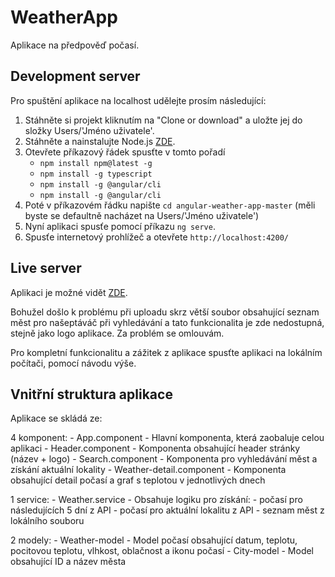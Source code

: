 # WeatherApp

Aplikace na předpověď počasí.

## Development server

Pro spuštění aplikace na localhost udělejte prosím následující:

1. Stáhněte si projekt kliknutím na "Clone or download" a uložte jej do složky Users/'Jméno uživatele'.
2. Stáhněte a nainstalujte Node.js [ZDE](https://nodejs.org/en/). 
3. Otevřete příkazový řádek spusťte v tomto pořadí
    - `npm install npm@latest -g`
    - `npm install -g typescript`
    - `npm install -g @angular/cli`
    - `npm install -g @angular/cli`
4. Poté v příkazovém řádku napište `cd angular-weather-app-master` (měli byste se defaultně nacházet na Users/'Jméno uživatele')
5. Nyní aplikaci spusťe pomocí příkazu `ng serve`.
6. Spusťe internetový prohlížeč a otevřete `http://localhost:4200/`

## Live server

Aplikaci je možné vidět [ZDE](https://devrozz.github.io/angular-weather-app/).

Bohužel došlo k problému při uploadu skrz větší soubor obsahující seznam měst pro našeptáváč při vyhledávání a tato funkcionalita je zde nedostupná, stejně jako logo aplikace. Za problém se omlouvám.

Pro kompletní funkcionalitu a zážitek z aplikace spusťte aplikaci na lokálním počítači, pomocí návodu výše.

## Vnitřní struktura aplikace

Aplikace se skládá ze:

 4 komponent:   - App.component - Hlavní komponenta, která zaobaluje celou aplikaci
                - Header.component - Komponenta obsahující header stránky (název + logo)
                - Search.component - Komponenta pro vyhledávání měst a získání aktuální lokality
                - Weather-detail.component - Komponenta obsahující detail počasí a graf s teplotou v jednotlivých dnech

 1 service:     - Weather.service - Obsahuje logiku pro získání:    - počasí pro následujících 5 dní z API
                                                                    - počasí pro aktuální lokalitu z API
                                                                    - seznam měst z lokálního souboru

 2 modely:      - Weather-model - Model počasí obsahující datum, teplotu, pocitovou teplotu, vlhkost, oblačnost a ikonu počasí
                - City-model - Model obsahující ID a název města

